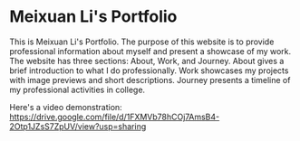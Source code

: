 # Meixuan Li's Portfolio
This is Meixuan Li's Portfolio. The purpose of this website is to provide professional information about myself and present a showcase of my work. The website has three sections: About, Work, and Journey. About gives a brief introduction to what I do professionally. Work showcases my projects with image previews and short descriptions. Journey presents a timeline of my professional activities in college. 

Here's a video demonstration: https://drive.google.com/file/d/1FXMVb78hCOj7AmsB4-2Otp1JZsS7ZpUV/view?usp=sharing
